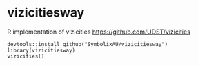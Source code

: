 # vizicitiesway
R implementation of vizicities https://github.com/UDST/vizicities


```
devtools::install_github("SymbolixAU/vizicitiesway")
library(vizicitiesway)
vizicities()
```

